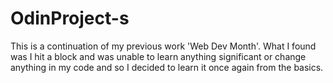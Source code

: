 # OdinProject-s
This is a continuation of my previous work 'Web Dev Month'. What I found was I hit a block and was unable to 
learn anything significant or change anything in my code and so I decided to learn it once again from the basics.
